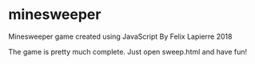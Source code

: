 # minesweeper
Minesweeper game created using JavaScript
By Felix Lapierre
2018

The game is pretty much complete. Just open sweep.html and have fun!
